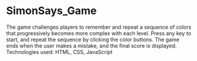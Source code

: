 # SimonSays_Game
 The game challenges players to remember and repeat a sequence of colors that progressively becomes more complex with each level. Press any key to start, and repeat the sequence by clicking the color buttons. The game ends when the user makes a mistake, and the final score is displayed.  Technologies used: HTML, CSS, JavaScript
